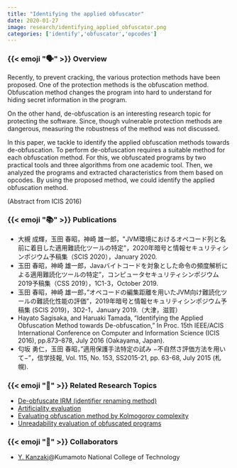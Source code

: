```yaml
---
title: "Identifying the applied obfuscator"
date: 2020-01-27
image: research/identifying_applied_obfuscator.png
categories: ['identify','obfuscator','opcodes']
---
```


### {{< emoji ":speaking_head:" >}} Overview

Recently, to prevent cracking, the various protection methods have been proposed.
One of the protection methods is the obfuscation method.
Obfuscation method changes the program into hard to understand for hiding secret information in the program.

On the other hand, de-obfuscation is an interesting research topic for protecting the software.
Since, though vulnerable protection methods are dangerous, measuring the robustness of the method was not discussed.

In this paper, we tackle to identify the applied obfuscation methods towards de-obfuscation.
To perform de-obfuscation requires a suitable method for each obfuscation method.
For this, we obfuscated programs by two practical tools and three algorithms from one academic tool.
Then, we analyzed the programs and extracted characteristics from them based on opcodes.
By using the proposed method, we could identify the applied obfuscation method.

(Abstract from ICIS 2016)

### {{< emoji ":books:" >}} Publications

* 大槻 成輝，玉田 春昭，神崎 雄一郎，"JVM環境におけるオペコード列と名前に着目した適用難読化ツールの特定"，2020年暗号と情報セキュリティシンポジウム予稿集（SCIS 2020），January 2020.
* 玉田 春昭，神崎 雄一郎，Javaバイトコードを対象とした命令の頻度解析による適用難読化ツールの特定”，コンピュータセキュリティシンポジウム2019予稿集（CSS 2019），1C1-3，October 2019.
* 玉田 春昭，神崎 雄一郎，”オペコードの編集距離を用いたJVM向け難読化ツールの難読化性能の評価”，2019年暗号と情報セキュリティシンポジウム予稿集 (SCIS 2019)，3D2-1，January 2019.（大津，滋賀）
* Hayato Sagisaka, and Haruaki Tamada, “Identifying the Applied Obfuscation Method towards De-obfuscation,” In Proc. 15th IEEE/ACIS International Conference on Computer and Information Science (ICIS 2016), pp.873–878, July 2016 (Oakayama, Japan).
* 匂坂 勇仁，玉田 春昭，”適用保護手法特定の試み −不自然さ評価方法を用いて−”，信学技報, Vol. 115, No. 153, SS2015-21, pp. 63-68, July 2015 (札幌).

### {{< emoji ":mag_right:" >}} Related Research Topics

* [De-obfuscate IRM (identifier renaming method)](../deobfuscating_identifier_renaming)
* [Artificiality evaluation](../artificiality_evaluation)
* [Evaluating obfuscation method by Kolmogorov complexity](../evaluation_obfuscation_kolmogorov/)
* [Unreadability evaluation of obfuscated programs](../unreadability_evaluation)


### {{< emoji ":handshake:" >}} Collaborators

* [Y. Kanzaki](http://www.hi.kumamoto-nct.ac.jp/~kanzaki/)@Kumamoto National College of Technology

